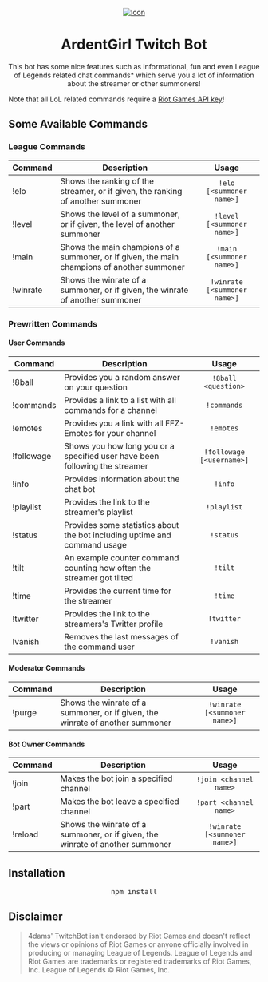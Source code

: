 <p align="center">
    <a target="_blank" href="https://4da.ms/">
        <img src="https://i.4da.ms/ThJrS2.gif" alt="Icon"/>
    </a>
</p>

<h1 align="center">ArdentGirl Twitch Bot</h1>

<p align="center">
This bot has some nice features such as informational, fun and even League of Legends related chat commands* which serve you a lot of information about the streamer or other summoners!

Note that all LoL related commands require a [Riot Games API key](https://developer.riotgames.com)!
</p>


## Some Available Commands

### League Commands

| Command | Description | Usage |
| ------------- | ------------- | :-----------: |
| !elo | Shows the ranking of the streamer, or if given, the ranking of another summoner | `!elo [<summoner name>]` |
| !level | Shows the level of a summoner, or if given, the level of another summoner | `!level [<summoner name>]` |
| !main | Shows the main champions of a summoner, or if given, the main champions of another summoner | `!main [<summoner name>]` |
| !winrate | Shows the winrate of a summoner, or if given, the winrate of another summoner | `!winrate [<summoner name>]` |

### Prewritten Commands

#### User Commands

| Command | Description | Usage |
| ------------- | ------------- | :-----------: |
| !8ball | Provides you a random answer on your question | `!8ball <question>` |
| !commands | Provides a link to a list with all commands for a channel | `!commands` |
| !emotes | Provides you a link with all FFZ-Emotes for your channel | `!emotes` |
| !followage | Shows you how long you or a specified user have been following the streamer | `!followage [<username>]` |
| !info | Provides information about the chat bot | `!info` |
| !playlist | Provides the link to the streamer's playlist | `!playlist` |
| !status | Provides some statistics about the bot including uptime and command usage | `!status` |
| !tilt | An example counter command counting how often the streamer got tilted | `!tilt` |
| !time | Provides the current time for the streamer | `!time` |
| !twitter | Provides the link to the streamers's Twitter profile | `!twitter` |
| !vanish | Removes the last messages of the command user | `!vanish` |

#### Moderator Commands

| Command | Description | Usage |
| ------------- | ------------- | :-----------: |
| !purge | Shows the winrate of a summoner, or if given, the winrate of another summoner | `!winrate [<summoner name>]` |

#### Bot Owner Commands

| Command | Description | Usage |
| ------------- | ------------- | :-----------: |
| !join | Makes the bot join a specified channel | `!join <channel name>` |
| !part | Makes the bot leave a specified channel | `!part <channel name>` |
| !reload | Shows the winrate of a summoner, or if given, the winrate of another summoner | `!winrate [<summoner name>]` |

## Installation

<pre align="center">npm install</pre>

## Disclaimer

>4dams' TwitchBot isn't endorsed by Riot Games and doesn't reflect the views or opinions of Riot Games or anyone officially involved in producing or managing League of Legends. League of Legends and Riot Games are trademarks or registered trademarks of Riot Games, Inc. League of Legends © Riot Games, Inc.
